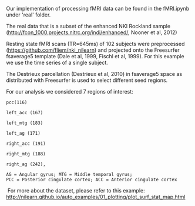 

Our implementation of processing fMRI data can be found in the fMRI.ipynb under 'real' folder.

The real data that is a subset of the enhanced NKI Rockland sample (http://fcon_1000.projects.nitrc.org/indi/enhanced/, Nooner et al, 2012)

Resting state fMRI scans (TR=645ms) of 102 subjects were preprocessed (https://github.com/fliem/nki_nilearn) and projected onto the Freesurfer fsaverage5 template (Dale et al, 1999, Fischl et al, 1999). For this example we use the time series of a single subject.

The Destrieux parcellation (Destrieux et al, 2010) in fsaverage5 space as distributed with Freesurfer is used to select different seed regions.

For our analysis we considered 7 regions of interest:
```
pcc(116)

left_acc (167) 

left_mtg (183)

left_ag (171)

right_acc (191) 

right_mtg (188) 

right_ag (242),

AG = Angular gyrus; MTG = Middle temporal gyrus;
PCC = Posterior cingulate cortex; ACC = Anterior cingulate cortex
```

​       For more about the dataset, please refer to this example: http://nilearn.github.io/auto_examples/01_plotting/plot_surf_stat_map.html

